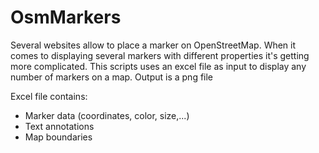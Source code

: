 # OsmMarkers
Several websites allow to place a marker on OpenStreetMap. When it comes to displaying several markers with different properties it's getting more complicated.
This scripts uses an excel file as input to display any number of markers on a map. Output is a png file

Excel file contains:
- Marker data (coordinates, color, size,...)
- Text annotations
- Map boundaries
